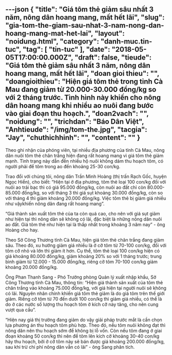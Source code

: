 ---json
{
    "title": "Giá tôm thẻ giảm sâu nhất 3 năm, nông dân hoang mang, mất hết lãi",
    "slug": "gia-tom-the-giam-sau-nhat-3-nam-nong-dan-hoang-mang-mat-het-lai",
    "layout": "noidung.html",
    "category": "danh-muc.tin-tuc",
    "tag": [
        "tin-tuc"
    ],
    "date": "2018-05-05T17:00:00.000Z",
    "draft": false,
    "tieude": "Giá tôm thẻ giảm sâu nhất 3 năm, nông dân hoang mang, mất hết lãi",
    "doan gioi thieu": "",
    "doangioithieu": "Hiện giá tôm thẻ trong tỉnh Cà Mau đang giảm từ 20.000-30.000 đồng/kg so với 2 tháng trước. Tình hình này khiến cho nông dân hoang mang khi nhiều ao nuôi đang bước vào giai đoạn thu hoạch.",
    "doan2vach": "",
    "noidung": "",
    "trichdan": "Báo Dân Việt",
    "Anhtieude": "/img/tom-the.jpg",
    "tacgia": "Jay",
    "chuthichhinh": "",
    "__content__": ""
}
---
<p><span style="font-size:14px">Theo ghi nhận của ph&oacute;ng vi&ecirc;n, tại nhiều địa phương của tỉnh C&agrave; Mau, n&ocirc;ng d&acirc;n nu&ocirc;i t&ocirc;m thẻ ch&acirc;n trắng hiện đang rất hoang mang v&igrave; gi&aacute; t&ocirc;m thẻ giảm mạnh. T&igrave;nh trạng n&agrave;y dẫn đến nhiều hộ nu&ocirc;i kh&ocirc;ng d&aacute;m thu hoạch t&ocirc;m, c&oacute; người phải để t&ocirc;m trong ao đến khoảng 25-30 con/kg.</span></p>

<p><span style="font-size:14px">Trao đổi với ch&uacute;ng t&ocirc;i, n&ocirc;ng d&acirc;n Trần Minh Ho&agrave;ng (thị trấn Rạch Gốc, huyện Ngọc Hiển), cho biết: &ldquo;Hiện tại ở địa phương, t&ocirc;m thẻ loại 100 con/kg đối với nu&ocirc;i ao trải bạc th&igrave; c&oacute; gi&aacute; 95.000 đồng/kg, c&ograve;n nu&ocirc;i ao đất chỉ c&ograve;n 80.000-85.000 đồng/kg, so với th&aacute;ng 3 th&igrave; gi&aacute; sụt khoảng 30.000 đồng/kg, c&ograve;n so với th&aacute;ng 4 th&igrave; giảm khoảng 20.000 đồng/kg. Việc t&ocirc;m thẻ bị giảm gi&aacute; nhiều như vậykhiến n&ocirc;ng d&acirc;n đang rất hoang mang&rdquo;.</span></p>

<p><span style="font-size:14px">&ldquo;Gi&aacute; th&agrave;nh sản xuất t&ocirc;m thẻ của ta c&ograve;n qu&aacute; cao, cho n&ecirc;n với gi&aacute; sụt giảm như hiện tại th&igrave; n&ocirc;ng d&acirc;n sẽ kh&ocirc;ng c&oacute; l&atilde;i, đặc biệt l&agrave; những n&ocirc;ng d&acirc;n nu&ocirc;i ao đất. Gi&aacute; t&ocirc;m thẻ như hiện tại l&agrave; thấp nhất trong khoảng 3 năm nay&rdquo; - &ocirc;ng Ho&agrave;ng cho hay.</span></p>

<p><span style="font-size:14px">Theo Sở C&ocirc;ng Thương tỉnh C&agrave; Mau, hiện gi&aacute; t&ocirc;m thẻ ch&acirc;n trắng đang giảm s&acirc;u. Theo đ&oacute;, xu hướng giảm gi&aacute; nhiều l&agrave; ở cỡ t&ocirc;m từ 70-100 con/kg, đối với t&ocirc;m cỡ nhỏ v&agrave; lớn th&igrave; giảm &iacute;t hơn. Cụ thể, t&ocirc;m thẻ loại 100 con/kg hiện c&oacute; gi&aacute; khoảng 80.000 đồng/kg, giảm khoảng 20% so với 1 th&aacute;ng trước; trung b&igrave;nh giảm từ 12.000 - 15.000 đồng/kg, ri&ecirc;ng cỡ t&ocirc;m 70-100 con/kg giảm khoảng 20.000 đồng/kg.</span></p>

<p><span style="font-size:14px">&Ocirc;ng Phan Thanh Sang - Ph&oacute; Trưởng ph&ograve;ng Quản l&yacute; xuất nhập khẩu, Sở C&ocirc;ng Thương tỉnh C&agrave; Mau, th&ocirc;ng tin: &ldquo;Hiện gi&aacute; th&agrave;nh sản xuất của t&ocirc;m thẻ ch&acirc;n trắng v&agrave;o khoảng 75.000 đồng/kg, với gi&aacute; hiện tại người nu&ocirc;i sẽ kh&ocirc;ng c&oacute; l&atilde;i. Nguy&ecirc;n nh&acirc;n ch&iacute;nh khiến gi&aacute; t&ocirc;m thẻ giảm l&agrave; do gi&aacute; t&ocirc;m tr&ecirc;n thế giới giảm. Ri&ecirc;ng cỡ t&ocirc;m từ 70 đến dưới 100 con/kg th&igrave; giảm gi&aacute; nhiều, c&oacute; thể l&agrave; do ở c&aacute;c nước số lượng thu hoạch t&ocirc;m ở k&iacute;ch cỡ n&agrave;y tăng, cho n&ecirc;n cung vượt qua cầu&rdquo;.</span></p>

<p><span style="font-size:14px">&ldquo;Hiện nay gi&aacute; thị trường đang giảm do vậy giải ph&aacute;p trước mắt l&agrave; cần chọn lựa phương &aacute;n thu hoạch t&ocirc;m ph&ugrave; hợp. Theo đ&oacute;, nếu t&ocirc;m nu&ocirc;i kh&ocirc;ng đạt th&igrave; n&ocirc;ng d&acirc;n n&ecirc;n thu hoạch sớm để kh&ocirc;ng bị lỗ vốn. C&ograve;n nếu t&ocirc;m đang ở giai đoạn khoảng 50 con/kg th&igrave; n&ecirc;n để t&ocirc;m l&ecirc;n k&iacute;ch cỡ khoảng 30-40 con/kg h&atilde;y thu hoạch, bởi ở cỡ t&ocirc;m n&agrave;y sẽ b&aacute;n được gi&aacute; khoảng 200.000 đồng/kg, sau khi trừ chi ph&iacute; n&ocirc;ng d&acirc;n vẫn c&oacute; l&atilde;i&rdquo; - &ocirc;ng Sang ph&acirc;n t&iacute;ch.</span></p>
